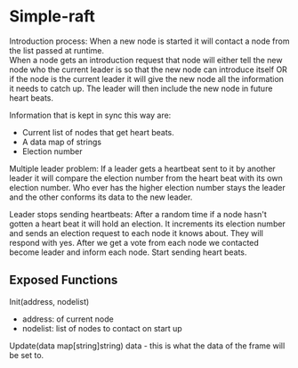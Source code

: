 # Simple-raft

Introduction process:
When a new node is started it will contact a node from the list passed at runtime.  
When a node gets an introduction request that node will either tell the new node who the current leader is so that the new node can introduce itself OR if the node is the current leader it will give the new node all the information it needs to catch up. The leader will then include the new node in future heart beats.

Information that is kept in sync this way are:
- Current list of nodes that get heart beats.
- A data map of strings
- Election number

Multiple leader problem:
If a leader gets a heartbeat sent to it by another leader it will compare the election number from the heart beat with its own election number.  Who ever has the higher election number stays the leader and the other conforms its data to the new leader.

Leader stops sending heartbeats:
After a random time if a node hasn't gotten a heart beat it will hold an election.  It increments its election number and sends an election request to each node it knows about.  They will respond with yes.  After we get a vote from each node we contacted become leader and inform each node.  Start sending heart beats.

## Exposed Functions

Init(address, nodelist)
- address: of current node
- nodelist: list of nodes to contact on start up

Update(data map[string]string) 
    data - this is what the data of the frame will be set to.